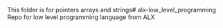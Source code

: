 This folder is for pointers arrays and strings# alx-low_level_programming
Repo for low level programming language from ALX
